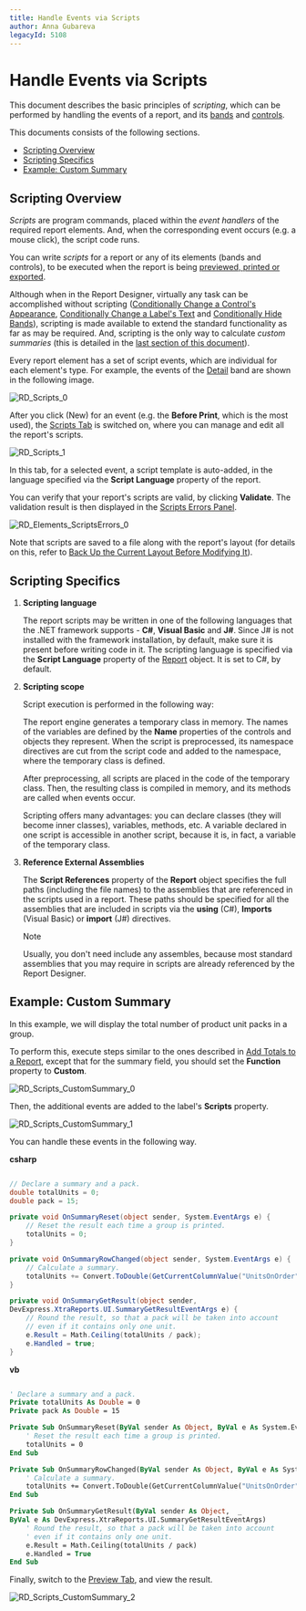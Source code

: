 ```yaml
---
title: Handle Events via Scripts
author: Anna Gubareva
legacyId: 5108
---
```

# Handle Events via Scripts
This document describes the basic principles of _scripting_, which can be performed by handling the events of a report, and its [bands](../../report-designer-reference/report-bands.md) and [controls](../../report-designer-reference/report-controls.md).

This documents consists of the following sections.
* [Scripting Overview](#overview)
* [Scripting Specifics](#specifics)
* [Example: Custom Summary](#example)

## <a name="overview"/>Scripting Overview
_Scripts_ are program commands, placed within the _event handlers_ of the required report elements. And, when the corresponding event occurs (e.g. a mouse click), the script code runs.

You can write _scripts_ for a report or any of its elements (bands and controls), to be executed when the report is being [previewed, printed or exported](../../preview-print-and-export-reports.md).

Although when in the Report Designer, virtually any task can be accomplished without scripting ([Conditionally Change a Control's Appearance](../styles-and-conditional-formatting/conditionally-change-a-controls-appearance.md), [Conditionally Change a Label's Text](../styles-and-conditional-formatting/conditionally-change-a-labels-text.md) and [Conditionally Hide Bands](../styles-and-conditional-formatting/conditionally-hide-bands.md)), scripting is made available to extend the standard functionality as far as may be required. And, scripting is the only way to calculate _custom summaries_ (this is detailed in the [last section of this document](#example)).

Every report element has a set of script events, which are individual for each element's type. For example, the events of the [Detail](../../report-designer-reference/report-bands/detail-band.md) band are shown in the following image.

![RD_Scripts_0](../../../../../images/img8604.png)

After you click (New) for an event (e.g. the **Before Print**, which is the most used), the [Scripts Tab](../../report-designer-reference/report-designer-ui/scripts-tab.md) is switched on, where you can manage and edit all the report's scripts.

![RD_Scripts_1](../../../../../images/img8605.png)

In this tab, for a selected event, a script template is auto-added, in the language specified via the **Script Language** property of the report.

You can verify that your report's scripts are valid, by clicking **Validate**. The validation result is then displayed in the [Scripts Errors Panel](../../report-designer-reference/report-designer-ui/scripts-errors-panel.md).

![RD_Elements_ScriptsErrors_0](../../../../../images/img11139.png)

Note that scripts are saved to a file along with the report's layout (for details on this, refer to [Back Up the Current Layout Before Modifying It](../../report-editing-basics/back-up-the-current-layout-before-modifying-it.md)).

## <a name="specifics"/>Scripting Specifics
1. **Scripting language**
	
	The report scripts may be written in one of the following languages that the .NET framework supports - **C#**, **Visual Basic** and **J#**. Since J# is not installed with the framework installation, by default, make sure it is present before writing code in it. The scripting language is specified via the **Script Language** property of the [Report](../../report-designer-reference/report-settings.md) object. It is set to C#, by default.
2. **Scripting scope**
	
	Script execution is performed in the following way:
	
	The report engine generates a temporary class in memory. The names of the variables are defined by the **Name** properties of the controls and objects they represent. When the script is preprocessed, its namespace directives are cut from the script code and added to the namespace, where the temporary class is defined.
	
	After preprocessing, all scripts are placed in the code of the temporary class. Then, the resulting class is compiled in memory, and its methods are called when events occur.
	
	Scripting offers many advantages: you can declare classes (they will become inner classes), variables, methods, etc. A variable declared in one script is accessible in another script, because it is, in fact, a variable of the temporary class.
3. **Reference External Assemblies**
	
	The **Script References** property of the **Report** object specifies the full paths (including the file names) to the assemblies that are referenced in the scripts used in a report. These paths should be specified for all the assemblies that are included in scripts via the **using** (C#), **Imports** (Visual Basic) or **import** (J#) directives.
	
	> [!NOTE]
	> Usually, you don't need include any assembles, because most standard assemblies that you may require in scripts are already referenced by the Report Designer.

## <a name="example"/>Example: Custom Summary
In this example, we will display the total number of  product unit packs in a group.

To perform this, execute steps similar to the ones described in [Add Totals to a Report](../../report-editing-basics/add-totals-to-a-report.md), except that for the summary field, you should set the **Function** property to **Custom**.

![RD_Scripts_CustomSummary_0](../../../../../images/img8893.png)

Then, the additional events are added to the label's **Scripts** property.

![RD_Scripts_CustomSummary_1](../../../../../images/img8894.png)

You can handle these events in the following way.

**csharp**

```csharp

// Declare a summary and a pack.
double totalUnits = 0;
double pack = 15;

private void OnSummaryReset(object sender, System.EventArgs e) {
    // Reset the result each time a group is printed.
    totalUnits = 0;
}

private void OnSummaryRowChanged(object sender, System.EventArgs e) {
    // Calculate a summary.
    totalUnits += Convert.ToDouble(GetCurrentColumnValue("UnitsOnOrder"));
}

private void OnSummaryGetResult(object sender, 
DevExpress.XtraReports.UI.SummaryGetResultEventArgs e) {
    // Round the result, so that a pack will be taken into account 
    // even if it contains only one unit.
    e.Result = Math.Ceiling(totalUnits / pack);
    e.Handled = true;
}

```

**vb**

```vb

' Declare a summary and a pack.
Private totalUnits As Double = 0
Private pack As Double = 15

Private Sub OnSummaryReset(ByVal sender As Object, ByVal e As System.EventArgs)
    ' Reset the result each time a group is printed.
    totalUnits = 0
End Sub

Private Sub OnSummaryRowChanged(ByVal sender As Object, ByVal e As System.EventArgs)
    ' Calculate a summary.
    totalUnits += Convert.ToDouble(GetCurrentColumnValue("UnitsOnOrder"))
End Sub

Private Sub OnSummaryGetResult(ByVal sender As Object,  _ 
ByVal e As DevExpress.XtraReports.UI.SummaryGetResultEventArgs)
    ' Round the result, so that a pack will be taken into account 
    ' even if it contains only one unit.
    e.Result = Math.Ceiling(totalUnits / pack)
    e.Handled = True
End Sub

```

Finally, switch to the [Preview Tab](../../report-designer-reference/report-designer-ui/preview-tab.md), and view the result.

![RD_Scripts_CustomSummary_2](../../../../../images/img8895.png)